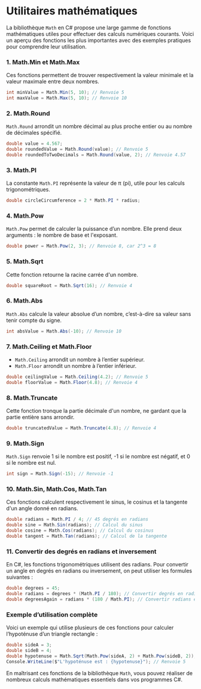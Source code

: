 # Utilitaires mathématiques

La bibliothèque `Math` en C# propose une large gamme de fonctions mathématiques utiles pour effectuer des calculs
numériques courants. Voici un aperçu des fonctions les plus importantes avec des exemples pratiques pour comprendre leur
utilisation.

### 1. **Math.Min** et **Math.Max**

Ces fonctions permettent de trouver respectivement la valeur minimale et la valeur maximale entre deux nombres.

```csharp
int minValue = Math.Min(5, 10); // Renvoie 5
int maxValue = Math.Max(5, 10); // Renvoie 10
```

### 2. **Math.Round**

`Math.Round` arrondit un nombre décimal au plus proche entier ou au nombre de décimales spécifié.

```csharp
double value = 4.567;
double roundedValue = Math.Round(value); // Renvoie 5
double roundedToTwoDecimals = Math.Round(value, 2); // Renvoie 4.57
```

### 3. **Math.PI**

La constante `Math.PI` représente la valeur de π (pi), utile pour les calculs trigonométriques.

```csharp
double circleCircumference = 2 * Math.PI * radius;
```

### 4. **Math.Pow**

`Math.Pow` permet de calculer la puissance d’un nombre. Elle prend deux arguments : le nombre de base et l'exposant.

```csharp
double power = Math.Pow(2, 3); // Renvoie 8, car 2^3 = 8
```

### 5. **Math.Sqrt**

Cette fonction retourne la racine carrée d'un nombre.

```csharp
double squareRoot = Math.Sqrt(16); // Renvoie 4
```

### 6. **Math.Abs**

`Math.Abs` calcule la valeur absolue d’un nombre, c’est-à-dire sa valeur sans tenir compte du signe.

```csharp
int absValue = Math.Abs(-10); // Renvoie 10
```

### 7. **Math.Ceiling** et **Math.Floor**

- `Math.Ceiling` arrondit un nombre à l’entier supérieur.
- `Math.Floor` arrondit un nombre à l’entier inférieur.

```csharp
double ceilingValue = Math.Ceiling(4.2); // Renvoie 5
double floorValue = Math.Floor(4.8); // Renvoie 4
```

### 8. **Math.Truncate**

Cette fonction tronque la partie décimale d'un nombre, ne gardant que la partie entière sans arrondir.

```csharp
double truncatedValue = Math.Truncate(4.8); // Renvoie 4
```

### 9. **Math.Sign**

`Math.Sign` renvoie 1 si le nombre est positif, -1 si le nombre est négatif, et 0 si le nombre est nul.

```csharp
int sign = Math.Sign(-15); // Renvoie -1
```

### 10. **Math.Sin, Math.Cos, Math.Tan**

Ces fonctions calculent respectivement le sinus, le cosinus et la tangente d'un angle donné en radians.

```csharp
double radians = Math.PI / 4; // 45 degrés en radians
double sine = Math.Sin(radians); // Calcul du sinus
double cosine = Math.Cos(radians); // Calcul du cosinus
double tangent = Math.Tan(radians); // Calcul de la tangente
```

### 11. **Convertir des degrés en radians et inversement**

En C#, les fonctions trigonométriques utilisent des radians. Pour convertir un angle en degrés en radians ou
inversement, on peut utiliser les formules suivantes :

```csharp
double degrees = 45;
double radians = degrees * (Math.PI / 180); // Convertir degrés en radians
double degreesAgain = radians * (180 / Math.PI); // Convertir radians en degrés
```

### Exemple d’utilisation complète

Voici un exemple qui utilise plusieurs de ces fonctions pour calculer l’hypoténuse d’un triangle rectangle :

```csharp
double sideA = 3;
double sideB = 4;
double hypotenuse = Math.Sqrt(Math.Pow(sideA, 2) + Math.Pow(sideB, 2)); // Utilise Pow et Sqrt
Console.WriteLine($"L'hypoténuse est : {hypotenuse}"); // Renvoie 5
```

En maîtrisant ces fonctions de la bibliothèque `Math`, vous pouvez réaliser de nombreux calculs mathématiques essentiels
dans vos programmes C#.